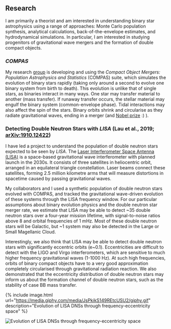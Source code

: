 ## Research
I am primarily a theorist and am interested in understanding binary star astrophysics using a range of approaches: Monte Carlo population synthesis, analytical calculations, back-of-the-envelope estimates, and hydrodynamical simulations. In particular, I am interested in studying progenitors of gravitational wave mergers and the formation of double compact objects.

### _COMPAS_
My research [group](https://compas.science/) is developing and using the *Compact Object Mergers: Population Astrophysics and Statistics* (COMPAS) suite, which simulates the evolution of binary stars rapidly (taking only around a second to evolve one binary system from birth to death). This evolution is unlike that of single stars, as binaries interact in many ways. One star may transfer material to another (mass transfer). If runaway transfer occurs, the stellar material may engulf the binary system (common-envelope phase). Tidal interactions may also affect the spin of the stars. Binary orbits shrink and circularise as they radiate gravitational waves, ending in a merger (and [Nobel prize](https://www.nobelprize.org/prizes/physics/2017/press-release/) :) ).

[//]: <> (Insert picture of binary evolution.)

### Detecting Double Neutron Stars with *LISA* (Lau et al., 2019; [arXiv:1910.12422](https://arxiv.org/abs/1910.12422))
I have led a project to understand the population of double neutron stars expected to be seen by *LISA*. The [Laser Interferometer Space Antenna (LISA)](https://lisa.nasa.gov/) is a space-based gravitational wave interferometer with planned launch in the 2030s. It consists of three satellites in heliocentric orbit, arranged in an equilateral triangle constellation. Laser beams connect these satellites, forming 2.5 million kilometre arms that will measure distortions in spacetime caused by passing gravitational waves.

My collaborators and I used a synthetic population of double neutron stars evolved with COMPAS, and tracked the gravitational wave-driven evolution of these systems through the LISA frequency window. For our particular assumptions about binary evolution physics and the double neutron star merger rate, we estimate that LISA may be able to detect ~35 double neutron stars over a four-year mission lifetime, with signal-to-noise ratios above 8 and orbital frequencies of 1 mHz. Most of these double neutron stars will be Galactic, but ~1 system may also be detected in the Large or Small Magellanic Cloud. 

Interestingly, we also think that LISA may be able to detect double neutron stars with significantly eccentric orbits (e~0.1). Eccentricities are difficult to detect with the LIGO and Virgo interferometers, which are sensitive to much higher frequency gravitational waves (1-1000 Hz). At such high frequencies, orbits of binary compact objects have to a very good approximation completely circularised through gravitational radiation reaction. We also demonstrated that the eccentricity distribution of double neutron stars may inform us about the formation channel of double neutron stars, such as the stability of case BB mass transfer.

{% include image.html url="https://media.giphy.com/media/JsPkikS149REtcUSU2/giphy.gif" description="Evolution of LISA DNSs through frequency-eccentricity space" %}

![Evolution of LISA DNSs through frequency-eccentricity space](https://media.giphy.com/media/JsPkikS149REtcUSU2/giphy.gif)

[//]: <> (LISA DNSs animation)